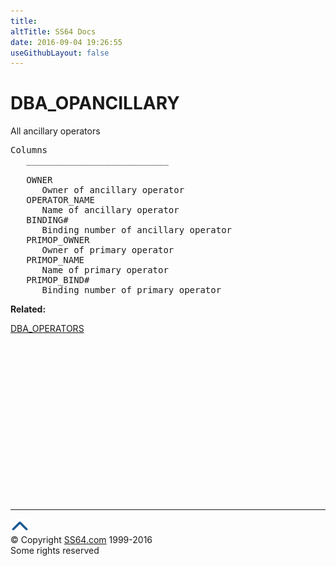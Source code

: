 ```yaml
---
title:
altTitle: SS64 Docs
date: 2016-09-04 19:26:55
useGithubLayout: false
---
```

<!-- #BeginLibraryItem "/Library/head_orad.lbi" --><!-- #EndLibraryItem --><h1>DBA_OPANCILLARY </h1><p> All ancillary operators </p> 
 
<pre>Columns
   ___________________________
 
   OWNER
      Owner of ancillary operator
   OPERATOR_NAME
      Name of ancillary operator
   BINDING#
      Binding number of ancillary operator
   PRIMOP_OWNER
      Owner of primary operator
   PRIMOP_NAME
      Name of primary operator
   PRIMOP_BIND#
      Binding number of primary operator
</pre>
<p><b>Related:</b></p>
<p><a href="DBA_OPERATORS.html">DBA_OPERATORS</a></p><!-- #BeginLibraryItem "/Library/foot_orad.lbi" --><p><script async="" src="//pagead2.googlesyndication.com/pagead/js/adsbygoogle.js"></script>
<!-- oracle-footer -->
<ins class="adsbygoogle" style="display:inline-block;width:300px;height:250px" data-ad-client="ca-pub-6140977852749469" data-ad-slot="4275490898"></ins>
<script>
(adsbygoogle = window.adsbygoogle || []).push({});
</script></p>
<hr>
<div id="bl" class="footer"><a href="#"><img src="../images/top.png" width="30" height="22" alt="Back to the Top"></a></div>
<div id="br" class="footer, tagline">© Copyright <a href="http://ss64.com/">SS64.com</a> 1999-2016<br>
Some rights reserved</div>
<!-- #EndLibraryItem -->

